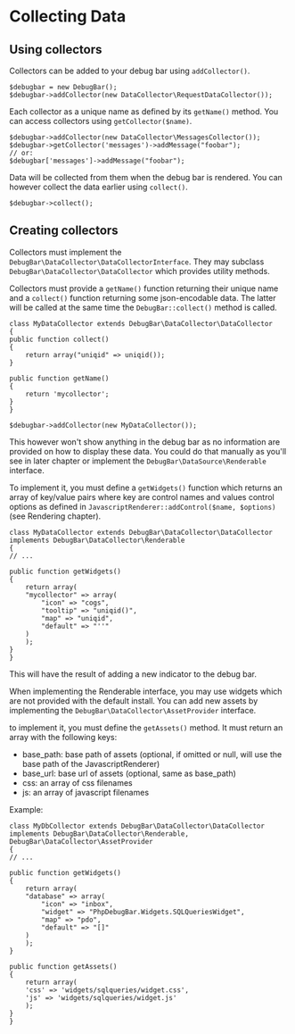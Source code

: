 # Collecting Data

## Using collectors

Collectors can be added to your debug bar using `addCollector()`.

    $debugbar = new DebugBar();
    $debugbar->addCollector(new DataCollector\RequestDataCollector());

Each collector as a unique name as defined by its `getName()` method. You can
access collectors using `getCollector($name)`.

    $debugbar->addCollector(new DataCollector\MessagesCollector());
    $debugbar->getCollector('messages')->addMessage("foobar");
    // or:
    $debugbar['messages']->addMessage("foobar");

Data will be collected from them when the debug bar is rendered. You can however
collect the data earlier using `collect()`.

    $debugbar->collect();

## Creating collectors

Collectors must implement the `DebugBar\DataCollector\DataCollectorInterface`. They
may subclass `DebugBar\DataCollector\DataCollector` which provides utility methods.

Collectors must provide a `getName()` function returning their unique name and a
`collect()` function returning some json-encodable data. The latter will be called at the
same time the `DebugBar::collect()` method is called.

    class MyDataCollector extends DebugBar\DataCollector\DataCollector
    {
	public function collect()
	{
	    return array("uniqid" => uniqid());
	}

	public function getName()
	{
	    return 'mycollector';
	}
    }

    $debugbar->addCollector(new MyDataCollector());

This however won't show anything in the debug bar as no information are provided
on how to display these data. You could do that manually as you'll see in later chapter
or implement the `DebugBar\DataSource\Renderable` interface.

To implement it, you must define a `getWidgets()` function which returns an array
of key/value pairs where key are control names and values control options as defined
in `JavascriptRenderer::addControl($name, $options)` (see Rendering chapter).

    class MyDataCollector extends DebugBar\DataCollector\DataCollector implements DebugBar\DataCollector\Renderable
    {
	// ...

	public function getWidgets()
	{
	    return array(
		"mycollector" => array(
		    "icon" => "cogs",
		    "tooltip" => "uniqid()",
		    "map" => "uniqid",
		    "default" => "''"
		)
	    );
	}
    }

This will have the result of adding a new indicator to the debug bar.

When implementing the Renderable interface, you may use widgets which are not provided
with the default install. You can add new assets by implementing the `DebugBar\DataCollector\AssetProvider` interface.

to implement it, you must define the `getAssets()` method. It must return an array with the
following keys:

 - base\_path: base path of assets (optional, if omitted or null, will use the base path of the JavascriptRenderer)
 - base\_url: base url of assets (optional, same as base\_path)
 - css: an array of css filenames
 - js: an array of javascript filenames

Example:

    class MyDbCollector extends DebugBar\DataCollector\DataCollector implements DebugBar\DataCollector\Renderable, DebugBar\DataCollector\AssetProvider
    {
	// ...

	public function getWidgets()
	{
	    return array(
		"database" => array(
		    "icon" => "inbox",
		    "widget" => "PhpDebugBar.Widgets.SQLQueriesWidget",
		    "map" => "pdo",
		    "default" => "[]"
		)
	    );
	}

	public function getAssets()
	{
	    return array(
		'css' => 'widgets/sqlqueries/widget.css',
		'js' => 'widgets/sqlqueries/widget.js'
	    );
	}
    }